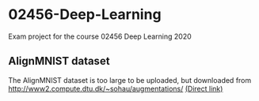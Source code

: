 # 02456-Deep-Learning
Exam project for the course 02456 Deep Learning 2020



## AlignMNIST dataset
The AlignMNIST dataset is too large to be uploaded, but downloaded from http://www2.compute.dtu.dk/~sohau/augmentations/ [(Direct link)](https://archive.compute.dtu.dk/downloads/public/users/sohau/alignmnist/alignmnist.npz?v=1)

